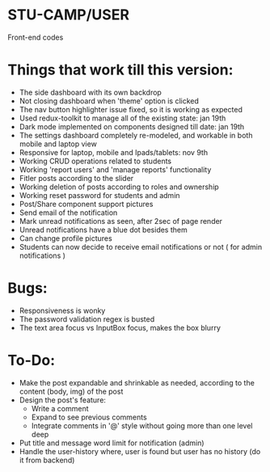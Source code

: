 # STU-CAMP/USER
Front-end codes

# Things that work till this version:
* The side dashboard with its own backdrop
* Not closing dashboard when 'theme' option is clicked
* The nav button highlighter issue fixed, so it is working as expected
* Used redux-toolkit to manage all of the existing state: jan 19th
* Dark mode implemented on components designed till date: jan 19th
* The settings dashboard completely re-modeled, and workable in both mobile and laptop view
* Responsive for laptop, mobile and Ipads/tablets: nov 9th
* Working CRUD operations related to students
* Working 'report users' and 'manage reports' functionality
* Fitler posts according to the slider
* Working deletion of posts according to roles and ownership
* Working reset password for students and admin
* Post/Share component support pictures
* Send email of the notification
* Mark unread notifications as seen, after 2sec of page render
* Unread notifications have a blue dot besides them 
* Can change profile pictures
* Students can now decide to receive email notifications or not ( for admin notifications )

# Bugs:
* Responsiveness is wonky
* The password validation regex is busted 
* The text area focus vs InputBox focus, makes the box blurry 

# To-Do:
* Make the post expandable and shrinkable as needed, according to the content (body, img) of the post
* Design the post's feature:
    * Write a comment
    * Expand to see previous comments
    * Integrate comments in '@' style without going more than one level deep
* Put title and message word limit for notification (admin)
* Handle the user-history where, user is found but user has no history (do it from backend)
